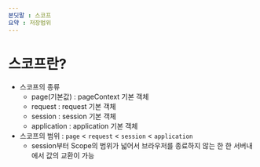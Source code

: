 ```yaml
---
본딧말 : 스코프
요약 : 저장범위
---
```


# 스코프란?
- 스코프의 종류
	- page(기본값) : pageContext 기본 객체 
	- request : request 기본 객체
	- session : session 기본 객체
	- application : application 기본 객체
- 스코프의 범위 : `page` < `request` < `session` < `application`
	- session부터 Scope의 범위가 넓어서 브라우저를 종료하지 않는 한 한 서버내에서 값의 교환이 가능